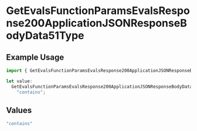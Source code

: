 # GetEvalsFunctionParamsEvalsResponse200ApplicationJSONResponseBodyData51Type

## Example Usage

```typescript
import { GetEvalsFunctionParamsEvalsResponse200ApplicationJSONResponseBodyData51Type } from "@orq-ai/node/models/operations";

let value:
  GetEvalsFunctionParamsEvalsResponse200ApplicationJSONResponseBodyData51Type =
    "contains";
```

## Values

```typescript
"contains"
```